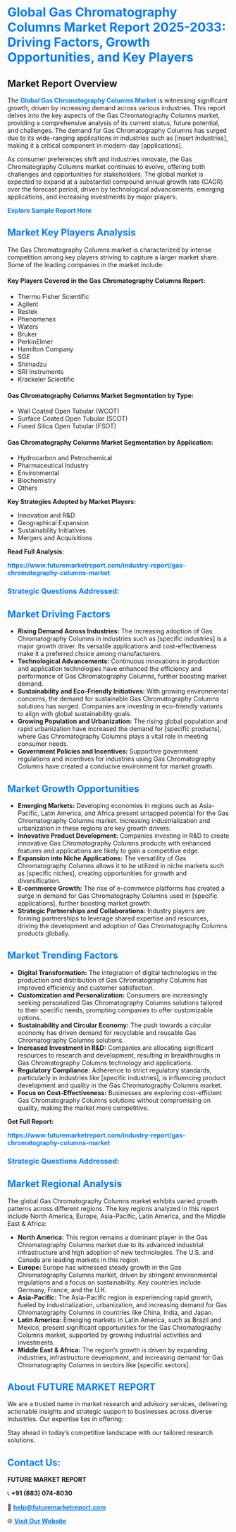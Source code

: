 <h1 style="color: #007BFF;">Global Gas Chromatography Columns Market Report 2025-2033: Driving Factors, Growth Opportunities, and Key Players</h1>

<section id="overview">
<h2>Market Report Overview</h2>
<p>The <a href="https://www.futuremarketreport.com/industry-report/gas-chromatography-columns-market" style="color: #007BFF; text-decoration: none;"><strong>Global Gas Chromatography Columns Market</strong></a> is witnessing significant growth, driven by increasing demand across various industries. This report delves into the key aspects of the Gas Chromatography Columns market, providing a comprehensive analysis of its current status, future potential, and challenges. The demand for Gas Chromatography Columns has surged due to its wide-ranging applications in industries such as [insert industries], making it a critical component in modern-day [applications].</p>
<p>As consumer preferences shift and industries innovate, the Gas Chromatography Columns market continues to evolve, offering both challenges and opportunities for stakeholders. The global market is expected to expand at a substantial compound annual growth rate (CAGR) over the forecast period, driven by technological advancements, emerging applications, and increasing investments by major players.</p>
</section>

<section id="overview">
<p><a href="https://www.futuremarketreport.com/request-sample/reportId=83593" style="color: #007BFF; text-decoration: none;"><strong>Explore Sample Report Here</strong></a></p>
</section>

<section id="key-players">
<h2 style="color: #007BFF;">Market Key Players Analysis</h2>
<p>The Gas Chromatography Columns market is characterized by intense competition among key players striving to capture a larger market share. Some of the leading companies in the market include:</p>
<h4>Key Players Covered in the Gas Chromatography Columns Report:</h4>
<ul><li>Thermo Fisher Scientific</li><li>Agilent</li><li>Restek</li><li>Phenomenex</li><li>Waters</li><li>Bruker</li><li>PerkinElmer</li><li>Hamilton Company</li><li>SGE</li><li>Shimadzu</li><li>SRI Instruments</li><li>Krackeler Scientific</li></ul>
<h4>Gas Chromatography Columns Market Segmentation by Type:</h4>
<ul><li>Wall Coated Open Tubular (WCOT)</li><li>Surface Coated Open Tubular (SCOT)</li><li>Fused Silica Open Tubular (FSOT)</li></ul>

<h4>Gas Chromatography Columns Market Segmentation by Application:</h4>
<ul><li>Hydrocarbon and Petrochemical</li><li>Pharmaceutical Industry</li><li>Environmental</li><li>Biochemistry</li><li>Others</li></ul>
<p><strong>Key Strategies Adopted by Market Players:</strong></p>
<ul>
<li>Innovation and R&D</li>
<li>Geographical Expansion</li>
<li>Sustainability Initiatives</li>
<li>Mergers and Acquisitions</li>
</ul>
</section>

<section>
<p><strong>Read Full Analysis: </strong></p><a href="https://www.futuremarketreport.com/industry-report/gas-chromatography-columns-market" style="color: #007BFF; text-decoration: none;"><strong>https://www.futuremarketreport.com/industry-report/gas-chromatography-columns-market</strong></a>
<h3 style="color: #007BFF;">Strategic Questions Addressed:</h3>
</section>

<section id="driving-factors">
<h2 style="color: #007BFF;">Market Driving Factors</h2>
<ul>
<li><strong>Rising Demand Across Industries:</strong> The increasing adoption of Gas Chromatography Columns in industries such as [specific industries] is a major growth driver. Its versatile applications and cost-effectiveness make it a preferred choice among manufacturers.</li>
<li><strong>Technological Advancements:</strong> Continuous innovations in production and application technologies have enhanced the efficiency and performance of Gas Chromatography Columns, further boosting market demand.</li>
<li><strong>Sustainability and Eco-Friendly Initiatives:</strong> With growing environmental concerns, the demand for sustainable Gas Chromatography Columns solutions has surged. Companies are investing in eco-friendly variants to align with global sustainability goals.</li>
<li><strong>Growing Population and Urbanization:</strong> The rising global population and rapid urbanization have increased the demand for [specific products], where Gas Chromatography Columns plays a vital role in meeting consumer needs.</li>
<li><strong>Government Policies and Incentives:</strong> Supportive government regulations and incentives for industries using Gas Chromatography Columns have created a conducive environment for market growth.</li>
</ul>
</section>

<section id="growth-opportunities">
<h2 style="color: #007BFF;">Market Growth Opportunities</h2>
<ul>
<li><strong>Emerging Markets:</strong> Developing economies in regions such as Asia-Pacific, Latin America, and Africa present untapped potential for the Gas Chromatography Columns market. Increasing industrialization and urbanization in these regions are key growth drivers.</li>
<li><strong>Innovative Product Development:</strong> Companies investing in R&D to create innovative Gas Chromatography Columns products with enhanced features and applications are likely to gain a competitive edge.</li>
<li><strong>Expansion into Niche Applications:</strong> The versatility of Gas Chromatography Columns allows it to be utilized in niche markets such as [specific niches], creating opportunities for growth and diversification.</li>
<li><strong>E-commerce Growth:</strong> The rise of e-commerce platforms has created a surge in demand for Gas Chromatography Columns used in [specific applications], further boosting market growth.</li>
<li><strong>Strategic Partnerships and Collaborations:</strong> Industry players are forming partnerships to leverage shared expertise and resources, driving the development and adoption of Gas Chromatography Columns products globally.</li>
</ul>
</section>

<section id="trending-factors">
<h2 style="color: #007BFF;">Market Trending Factors</h2>
<ul>
<li><strong>Digital Transformation:</strong> The integration of digital technologies in the production and distribution of Gas Chromatography Columns has improved efficiency and customer satisfaction.</li>
<li><strong>Customization and Personalization:</strong> Consumers are increasingly seeking personalized Gas Chromatography Columns solutions tailored to their specific needs, prompting companies to offer customizable options.</li>
<li><strong>Sustainability and Circular Economy:</strong> The push towards a circular economy has driven demand for recyclable and reusable Gas Chromatography Columns solutions.</li>
<li><strong>Increased Investment in R&D:</strong> Companies are allocating significant resources to research and development, resulting in breakthroughs in Gas Chromatography Columns technology and applications.</li>
<li><strong>Regulatory Compliance:</strong> Adherence to strict regulatory standards, particularly in industries like [specific industries], is influencing product development and quality in the Gas Chromatography Columns market.</li>
<li><strong>Focus on Cost-Effectiveness:</strong> Businesses are exploring cost-efficient Gas Chromatography Columns solutions without compromising on quality, making the market more competitive.</li>
</ul>
</section>

<section>
<p><strong>Get Full Report: </strong></p><a href="https://www.futuremarketreport.com/industry-report/gas-chromatography-columns-market" style="color: #007BFF; text-decoration: none;"><strong>https://www.futuremarketreport.com/industry-report/gas-chromatography-columns-market</strong></a>
<h3 style="color: #007BFF;">Strategic Questions Addressed:</h3>
</section>


<section id="regional-analysis">
<h2 style="color: #007BFF;">Market Regional Analysis</h2>
<p>The global Gas Chromatography Columns market exhibits varied growth patterns across different regions. The key regions analyzed in this report include North America, Europe, Asia-Pacific, Latin America, and the Middle East & Africa:</p>
<ul>
<li><strong>North America:</strong> This region remains a dominant player in the Gas Chromatography Columns market due to its advanced industrial infrastructure and high adoption of new technologies. The U.S. and Canada are leading markets in this region.</li>
<li><strong>Europe:</strong> Europe has witnessed steady growth in the Gas Chromatography Columns market, driven by stringent environmental regulations and a focus on sustainability. Key countries include Germany, France, and the U.K.</li>
<li><strong>Asia-Pacific:</strong> The Asia-Pacific region is experiencing rapid growth, fueled by industrialization, urbanization, and increasing demand for Gas Chromatography Columns in countries like China, India, and Japan.</li>
<li><strong>Latin America:</strong> Emerging markets in Latin America, such as Brazil and Mexico, present significant opportunities for the Gas Chromatography Columns market, supported by growing industrial activities and investments.</li>
<li><strong>Middle East & Africa:</strong> The region’s growth is driven by expanding industries, infrastructure development, and increasing demand for Gas Chromatography Columns in sectors like [specific sectors].</li>
</ul>
</section>

<footer>
<h2 style="color: #007BFF;">About FUTURE MARKET REPORT</h2>
<p>We are a trusted name in market research and advisory services, delivering actionable insights and strategic support to businesses across diverse industries. Our expertise lies in offering:</p>

<p>Stay ahead in today’s competitive landscape with our tailored research solutions.</p>

<h2 style="color: #007BFF;">Contact Us:</h2>
<p><strong>FUTURE MARKET REPORT</strong></p>
<p>📞 <strong>+91 (883) 074-8030</strong></p>
<p>📧 <strong><a href="mailto:help@futuremarketreport.com" style="color: #007BFF;">help@futuremarketreport.com</a></strong></p>
<p>🌐 <strong><a href="https://www.futuremarketreport.com/" style="color: #007BFF;">Visit Our Website</a></strong></p>
</footer>
